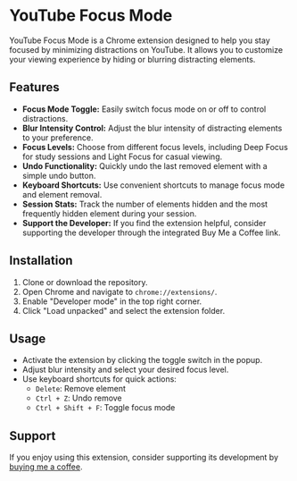 # YouTube Focus Mode

YouTube Focus Mode is a Chrome extension designed to help you stay focused by minimizing distractions on YouTube. It allows you to customize your viewing experience by hiding or blurring distracting elements.

## Features

- **Focus Mode Toggle:** Easily switch focus mode on or off to control distractions.
- **Blur Intensity Control:** Adjust the blur intensity of distracting elements to your preference.
- **Focus Levels:** Choose from different focus levels, including Deep Focus for study sessions and Light Focus for casual viewing.
- **Undo Functionality:** Quickly undo the last removed element with a simple undo button.
- **Keyboard Shortcuts:** Use convenient shortcuts to manage focus mode and element removal.
- **Session Stats:** Track the number of elements hidden and the most frequently hidden element during your session.
- **Support the Developer:** If you find the extension helpful, consider supporting the developer through the integrated Buy Me a Coffee link.

## Installation

1. Clone or download the repository.
2. Open Chrome and navigate to `chrome://extensions/`.
3. Enable "Developer mode" in the top right corner.
4. Click "Load unpacked" and select the extension folder.

## Usage

- Activate the extension by clicking the toggle switch in the popup.
- Adjust blur intensity and select your desired focus level.
- Use keyboard shortcuts for quick actions:
  - `Delete`: Remove element
  - `Ctrl + Z`: Undo remove
  - `Ctrl + Shift + F`: Toggle focus mode

## Support

If you enjoy using this extension, consider supporting its development by [buying me a coffee](https://buymeacoffee.com/codewithkeys).
